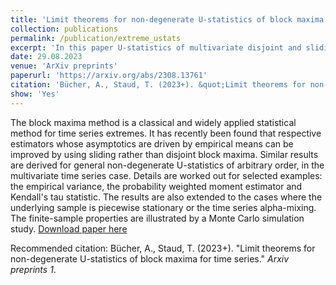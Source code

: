 ```yaml
---
title: 'Limit theorems for non-degenerate U-statistics of block maxima for time series'
collection: publications
permalink: /publication/extreme_ustats
excerpt: 'In this paper U-statistics of multivariate disjoint and sliding block maxima for time series are considered. Limit theorems and finite-sample simulation studies are presented.'
date: 29.08.2023
venue: 'ArXiv preprints'
paperurl: 'https://arxiv.org/abs/2308.13761'
citation: 'Bücher, A., Staud, T. (2023+). &quot;Limit theorems for non-degenerate U-statistics of block maxima for time series &quot; <i>ArXiv preprints</i>.'
show: 'Yes'
---
```


The block maxima method is a classical and widely applied statistical method for time series extremes. It has recently been found that respective estimators whose asymptotics are driven by empirical means can be improved by using sliding rather than disjoint block maxima. Similar results are derived for general non-degenerate U-statistics of arbitrary order, in the multivariate time series case. Details are worked out for selected examples: the empirical variance, the probability weighted moment estimator and Kendall's tau statistic. The results are also extended to the cases where the underlying sample is piecewise stationary or the time series alpha-mixing. The finite-sample properties are illustrated by a Monte Carlo simulation study.
[Download paper here](https://arxiv.org/pdf/2308.13761)

Recommended citation: Bücher, A., Staud, T. (2023+). "Limit theorems for non-degenerate U-statistics of block maxima for time series." <i>Arxiv preprints 1</i>.
